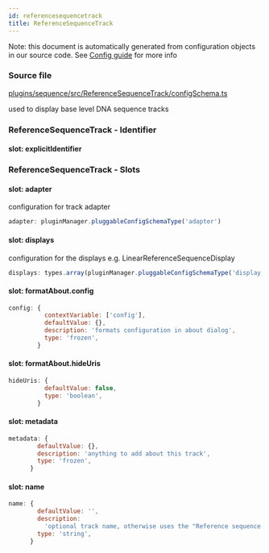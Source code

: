 ```yaml
---
id: referencesequencetrack
title: ReferenceSequenceTrack
---
```


Note: this document is automatically generated from configuration objects in our
source code. See [Config guide](/docs/config_guide) for more info

### Source file

[plugins/sequence/src/ReferenceSequenceTrack/configSchema.ts](https://github.com/GMOD/jbrowse-components/blob/main/plugins/sequence/src/ReferenceSequenceTrack/configSchema.ts)

used to display base level DNA sequence tracks

### ReferenceSequenceTrack - Identifier

#### slot: explicitIdentifier

### ReferenceSequenceTrack - Slots

#### slot: adapter

configuration for track adapter

```js
adapter: pluginManager.pluggableConfigSchemaType('adapter')
```

#### slot: displays

configuration for the displays e.g. LinearReferenceSequenceDisplay

```js
displays: types.array(pluginManager.pluggableConfigSchemaType('display'))
```

#### slot: formatAbout.config

```js
config: {
          contextVariable: ['config'],
          defaultValue: {},
          description: 'formats configuration in about dialog',
          type: 'frozen',
        }
```

#### slot: formatAbout.hideUris

```js
hideUris: {
          defaultValue: false,
          type: 'boolean',
        }
```

#### slot: metadata

```js
metadata: {
        defaultValue: {},
        description: 'anything to add about this track',
        type: 'frozen',
      }
```

#### slot: name

```js
name: {
        defaultValue: '',
        description:
          'optional track name, otherwise uses the "Reference sequence (assemblyName)"',
        type: 'string',
      }
```
